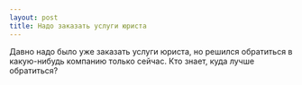 ```yaml
---
layout: post 
title: Надо заказать услуги юриста 
--- 
```

Давно надо было уже заказать услуги юриста, но решился обратиться в какую-нибудь компанию только сейчас. Кто знает, куда лучше обратиться?